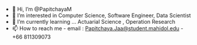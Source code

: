 - 👋 Hi, I’m @PapitchayaM
- 👀 I’m interested in Computer Science, Software Engineer, Data Scientist
- 🌱 I’m currently learning ... Actuarial Science , Operation Research
- 📫 How to reach me 
      - email : Papitchaya.Jaa@student.mahidol.edu 
      - +66 811309073

<!---
PapitchayaM/PapitchayaM is a ✨ special ✨ repository because its `README.md` (this file) appears on your GitHub profile.
You can click the Preview link to take a look at your changes.
--->
